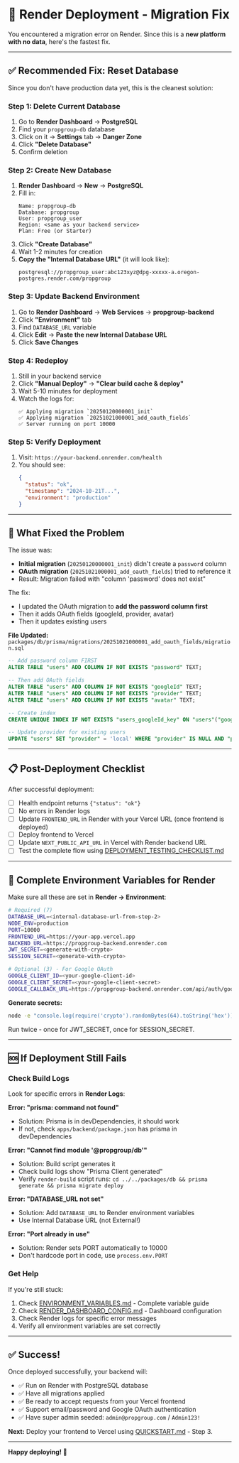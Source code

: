 # 🔧 Render Deployment - Migration Fix

You encountered a migration error on Render. Since this is a **new platform with no data**, here's the fastest fix.

---

## ✅ Recommended Fix: Reset Database

Since you don't have production data yet, this is the cleanest solution:

### Step 1: Delete Current Database

1. Go to **Render Dashboard** → **PostgreSQL**
2. Find your `propgroup-db` database
3. Click on it → **Settings** tab → **Danger Zone**
4. Click **"Delete Database"**
5. Confirm deletion

### Step 2: Create New Database

1. **Render Dashboard** → **New** → **PostgreSQL**
2. Fill in:
   ```
   Name: propgroup-db
   Database: propgroup
   User: propgroup_user
   Region: <same as your backend service>
   Plan: Free (or Starter)
   ```
3. Click **"Create Database"**
4. Wait 1-2 minutes for creation
5. **Copy the "Internal Database URL"** (it will look like):
   ```
   postgresql://propgroup_user:abc123xyz@dpg-xxxxx-a.oregon-postgres.render.com/propgroup
   ```

### Step 3: Update Backend Environment

1. Go to **Render Dashboard** → **Web Services** → **propgroup-backend**
2. Click **"Environment"** tab
3. Find `DATABASE_URL` variable
4. Click **Edit** → **Paste the new Internal Database URL**
5. Click **Save Changes**

### Step 4: Redeploy

1. Still in your backend service
2. Click **"Manual Deploy"** → **"Clear build cache & deploy"**
3. Wait 5-10 minutes for deployment
4. Watch the logs for:
   ```
   ✅ Applying migration `20250120000001_init`
   ✅ Applying migration `20251021000001_add_oauth_fields`
   ✅ Server running on port 10000
   ```

### Step 5: Verify Deployment

1. Visit: `https://your-backend.onrender.com/health`
2. You should see:
   ```json
   {
     "status": "ok",
     "timestamp": "2024-10-21T...",
     "environment": "production"
   }
   ```

---

## 🎯 What Fixed the Problem

The issue was:
- **Initial migration** (`20250120000001_init`) didn't create a `password` column
- **OAuth migration** (`20251021000001_add_oauth_fields`) tried to reference it
- Result: Migration failed with "column 'password' does not exist"

The fix:
- I updated the OAuth migration to **add the password column first**
- Then it adds OAuth fields (googleId, provider, avatar)
- Then it updates existing users

**File Updated:** `packages/db/prisma/migrations/20251021000001_add_oauth_fields/migration.sql`

```sql
-- Add password column FIRST
ALTER TABLE "users" ADD COLUMN IF NOT EXISTS "password" TEXT;

-- Then add OAuth fields
ALTER TABLE "users" ADD COLUMN IF NOT EXISTS "googleId" TEXT;
ALTER TABLE "users" ADD COLUMN IF NOT EXISTS "provider" TEXT;
ALTER TABLE "users" ADD COLUMN IF NOT EXISTS "avatar" TEXT;

-- Create index
CREATE UNIQUE INDEX IF NOT EXISTS "users_googleId_key" ON "users"("googleId");

-- Update provider for existing users
UPDATE "users" SET "provider" = 'local' WHERE "provider" IS NULL AND "password" IS NOT NULL;
```

---

## 📋 Post-Deployment Checklist

After successful deployment:

- [ ] Health endpoint returns `{"status": "ok"}`
- [ ] No errors in Render logs
- [ ] Update `FRONTEND_URL` in Render with your Vercel URL (once frontend is deployed)
- [ ] Deploy frontend to Vercel
- [ ] Update `NEXT_PUBLIC_API_URL` in Vercel with Render backend URL
- [ ] Test the complete flow using [DEPLOYMENT_TESTING_CHECKLIST.md](./DEPLOYMENT_TESTING_CHECKLIST.md)

---

## 🔐 Complete Environment Variables for Render

Make sure all these are set in **Render → Environment**:

```bash
# Required (7)
DATABASE_URL=<internal-database-url-from-step-2>
NODE_ENV=production
PORT=10000
FRONTEND_URL=https://your-app.vercel.app
BACKEND_URL=https://propgroup-backend.onrender.com
JWT_SECRET=<generate-with-crypto>
SESSION_SECRET=<generate-with-crypto>

# Optional (3) - For Google OAuth
GOOGLE_CLIENT_ID=<your-google-client-id>
GOOGLE_CLIENT_SECRET=<your-google-client-secret>
GOOGLE_CALLBACK_URL=https://propgroup-backend.onrender.com/api/auth/google/callback
```

**Generate secrets:**
```bash
node -e "console.log(require('crypto').randomBytes(64).toString('hex'))"
```
Run twice - once for JWT_SECRET, once for SESSION_SECRET.

---

## 🆘 If Deployment Still Fails

### Check Build Logs

Look for specific errors in **Render Logs**:

**Error: "prisma: command not found"**
- Solution: Prisma is in devDependencies, it should work
- If not, check `apps/backend/package.json` has prisma in devDependencies

**Error: "Cannot find module '@propgroup/db'"**
- Solution: Build script generates it
- Check build logs show "Prisma Client generated"
- Verify `render-build` script runs: `cd ../../packages/db && prisma generate && prisma migrate deploy`

**Error: "DATABASE_URL not set"**
- Solution: Add `DATABASE_URL` to Render environment variables
- Use Internal Database URL (not External!)

**Error: "Port already in use"**
- Solution: Render sets PORT automatically to 10000
- Don't hardcode port in code, use `process.env.PORT`

### Get Help

If you're still stuck:
1. Check [ENVIRONMENT_VARIABLES.md](./ENVIRONMENT_VARIABLES.md) - Complete variable guide
2. Check [RENDER_DASHBOARD_CONFIG.md](./RENDER_DASHBOARD_CONFIG.md) - Dashboard configuration
3. Check Render logs for specific error messages
4. Verify all environment variables are set correctly

---

## ✅ Success!

Once deployed successfully, your backend will:
- ✅ Run on Render with PostgreSQL database
- ✅ Have all migrations applied
- ✅ Be ready to accept requests from your Vercel frontend
- ✅ Support email/password and Google OAuth authentication
- ✅ Have super admin seeded: `admin@propgroup.com` / `Admin123!`

**Next:** Deploy your frontend to Vercel using [QUICKSTART.md](./QUICKSTART.md) - Step 3.

---

**Happy deploying! 🚀**
